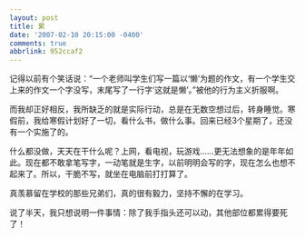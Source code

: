 ```yaml
---
layout: post
title: 累
date: '2007-02-10 20:15:00 -0400'
comments: true
abbrlink: 952ccaf2
---
```

记得以前有个笑话说：“一个老师叫学生们写一篇以‘懒’为题的作文，有一个学生交上来的作文一个字没写，末尾写了一行字‘这就是懒’。”被他的行为主义折服啊。

而我却正好相反，我所缺乏的就是实际行动，总是在无数空想过后，转身睡觉。寒假前，我给寒假计划好了一切，看什么书，做什么事。回来已经3个星期了，还没有一个实施了的。

什么都没做，天天在干什么呢？上网，看电视，玩游戏……更无法想象的是年年如此。现在都不敢拿笔写字，一动笔就是生字，以前明明会写的字，现在怎么也想不起来了。所以，干脆不写，就坐在电脑前打打算了。

真羡慕留在学校的那些兄弟们，真的很有毅力，坚持不懈的在学习。

说了半天，我只想说明一件事情：除了我手指头还可以动，其他部位都累得要死了！
